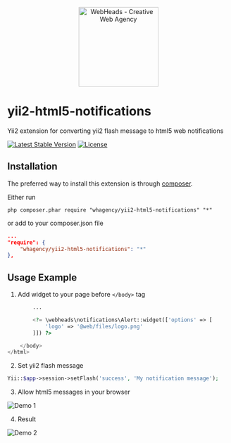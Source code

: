 <p align="center">
    <a href="https://webheads.agency/" target="_blank">
        <img src="https://webheads.agency/files/images/LogoWebHeads.png" width="181" alt="WebHeads - Creative Web Agency">
    </a>
</p>

# yii2-html5-notifications

Yii2 extension for converting yii2 flash message to html5 web notifications

[![Latest Stable Version](https://poser.pugx.org/whagency/yii2-html5-notifications/v/stable)](https://packagist.org/packages/whagency/yii2-html5-notifications)
[![License](https://poser.pugx.org/whagency/yii2-html5-notifications/license)](https://packagist.org/packages/whagency/yii2-html5-notifications)

Installation
------------

The preferred way to install this extension is through [composer](http://getcomposer.org/download/).

Either run

```
php composer.phar require "whagency/yii2-html5-notifications" "*"
```

or add to your composer.json file


```json
...
"require": {
    "whagency/yii2-html5-notifications": "*"
},
```

Usage Example
-------------

1. Add widget to your page before `</body>` tag

~~~php
		...

		<?= \webheads\notifications\Alert::widget(['options' => [
			'logo' => '@web/files/logo.png'
		]]) ?>

	</body>
</html>
~~~

2. Set yii2 flash message

~~~php
Yii::$app->session->setFlash('success', 'My notification message');
~~~

3. Allow html5 messages in your browser

<img src="https://github.com/whagency/yii2-html5-notifications/tree/master/demo/1.png" alt="Demo 1">

4. Result

<img src="https://github.com/whagency/yii2-html5-notifications/tree/master/demo/2.jpg" alt="Demo 2">